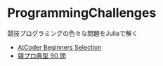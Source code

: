 # ProgrammingChallenges
競技プログラミングの色々な問題をJuliaで解く

- [AtCoder Beginners Selection](contests/atcoder_beginners_selection/)
- [競プロ典型 90 問](contests/typical90/)
